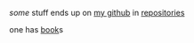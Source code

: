 *some* stuff ends up on [my github](https://github.com/jaboaf) in [repositories](https://github.com/jaboaf)

one has [book](https://github.com/jaboaf/book)s